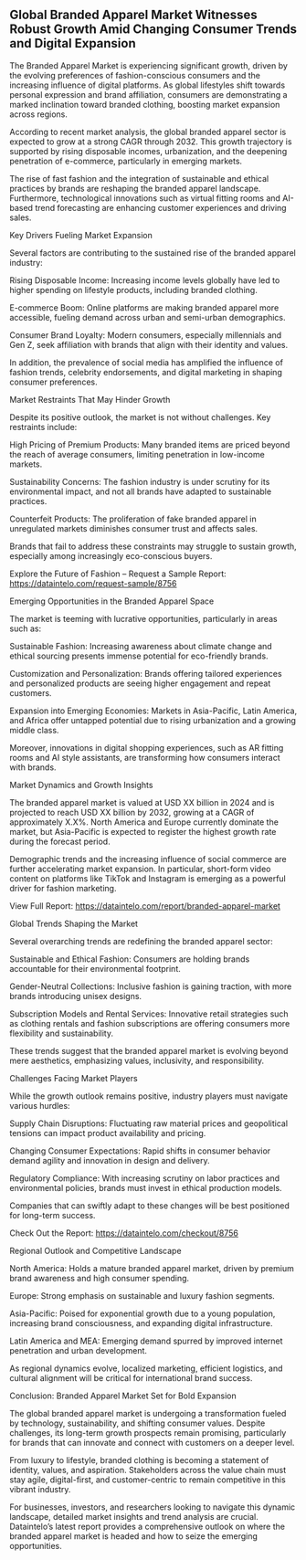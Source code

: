 ## Global Branded Apparel Market Witnesses Robust Growth Amid Changing Consumer Trends and Digital Expansion

The Branded Apparel Market is experiencing significant growth, driven by the evolving preferences of fashion-conscious consumers and the increasing influence of digital platforms. As global lifestyles shift towards personal expression and brand affiliation, consumers are demonstrating a marked inclination toward branded clothing, boosting market expansion across regions.

According to recent market analysis, the global branded apparel sector is expected to grow at a strong CAGR through 2032. This growth trajectory is supported by rising disposable incomes, urbanization, and the deepening penetration of e-commerce, particularly in emerging markets.

The rise of fast fashion and the integration of sustainable and ethical practices by brands are reshaping the branded apparel landscape. Furthermore, technological innovations such as virtual fitting rooms and AI-based trend forecasting are enhancing customer experiences and driving sales.

Key Drivers Fueling Market Expansion

Several factors are contributing to the sustained rise of the branded apparel industry:

Rising Disposable Income: Increasing income levels globally have led to higher spending on lifestyle products, including branded clothing.

E-commerce Boom: Online platforms are making branded apparel more accessible, fueling demand across urban and semi-urban demographics.

Consumer Brand Loyalty: Modern consumers, especially millennials and Gen Z, seek affiliation with brands that align with their identity and values.

In addition, the prevalence of social media has amplified the influence of fashion trends, celebrity endorsements, and digital marketing in shaping consumer preferences.

Market Restraints That May Hinder Growth

Despite its positive outlook, the market is not without challenges. Key restraints include:

High Pricing of Premium Products: Many branded items are priced beyond the reach of average consumers, limiting penetration in low-income markets.

Sustainability Concerns: The fashion industry is under scrutiny for its environmental impact, and not all brands have adapted to sustainable practices.

Counterfeit Products: The proliferation of fake branded apparel in unregulated markets diminishes consumer trust and affects sales.

Brands that fail to address these constraints may struggle to sustain growth, especially among increasingly eco-conscious buyers.

Explore the Future of Fashion –
Request a Sample Report: https://dataintelo.com/request-sample/8756

Emerging Opportunities in the Branded Apparel Space

The market is teeming with lucrative opportunities, particularly in areas such as:

Sustainable Fashion: Increasing awareness about climate change and ethical sourcing presents immense potential for eco-friendly brands.

Customization and Personalization: Brands offering tailored experiences and personalized products are seeing higher engagement and repeat customers.

Expansion into Emerging Economies: Markets in Asia-Pacific, Latin America, and Africa offer untapped potential due to rising urbanization and a growing middle class.

Moreover, innovations in digital shopping experiences, such as AR fitting rooms and AI style assistants, are transforming how consumers interact with brands.

Market Dynamics and Growth Insights

The branded apparel market is valued at USD XX billion in 2024 and is projected to reach USD XX billion by 2032, growing at a CAGR of approximately X.X%. North America and Europe currently dominate the market, but Asia-Pacific is expected to register the highest growth rate during the forecast period.

Demographic trends and the increasing influence of social commerce are further accelerating market expansion. In particular, short-form video content on platforms like TikTok and Instagram is emerging as a powerful driver for fashion marketing.

View Full Report: https://dataintelo.com/report/branded-apparel-market

Global Trends Shaping the Market

Several overarching trends are redefining the branded apparel sector:

Sustainable and Ethical Fashion: Consumers are holding brands accountable for their environmental footprint.

Gender-Neutral Collections: Inclusive fashion is gaining traction, with more brands introducing unisex designs.

Subscription Models and Rental Services: Innovative retail strategies such as clothing rentals and fashion subscriptions are offering consumers more flexibility and sustainability.

These trends suggest that the branded apparel market is evolving beyond mere aesthetics, emphasizing values, inclusivity, and responsibility.

Challenges Facing Market Players

While the growth outlook remains positive, industry players must navigate various hurdles:

Supply Chain Disruptions: Fluctuating raw material prices and geopolitical tensions can impact product availability and pricing.

Changing Consumer Expectations: Rapid shifts in consumer behavior demand agility and innovation in design and delivery.

Regulatory Compliance: With increasing scrutiny on labor practices and environmental policies, brands must invest in ethical production models.

Companies that can swiftly adapt to these changes will be best positioned for long-term success.

Check Out the Report: https://dataintelo.com/checkout/8756

Regional Outlook and Competitive Landscape

North America: Holds a mature branded apparel market, driven by premium brand awareness and high consumer spending.

Europe: Strong emphasis on sustainable and luxury fashion segments.

Asia-Pacific: Poised for exponential growth due to a young population, increasing brand consciousness, and expanding digital infrastructure.

Latin America and MEA: Emerging demand spurred by improved internet penetration and urban development.

As regional dynamics evolve, localized marketing, efficient logistics, and cultural alignment will be critical for international brand success.

Conclusion: Branded Apparel Market Set for Bold Expansion

The global branded apparel market is undergoing a transformation fueled by technology, sustainability, and shifting consumer values. Despite challenges, its long-term growth prospects remain promising, particularly for brands that can innovate and connect with customers on a deeper level.

From luxury to lifestyle, branded clothing is becoming a statement of identity, values, and aspiration. Stakeholders across the value chain must stay agile, digital-first, and customer-centric to remain competitive in this vibrant industry.

For businesses, investors, and researchers looking to navigate this dynamic landscape, detailed market insights and trend analysis are crucial. Dataintelo’s latest report provides a comprehensive outlook on where the branded apparel market is headed and how to seize the emerging opportunities.

